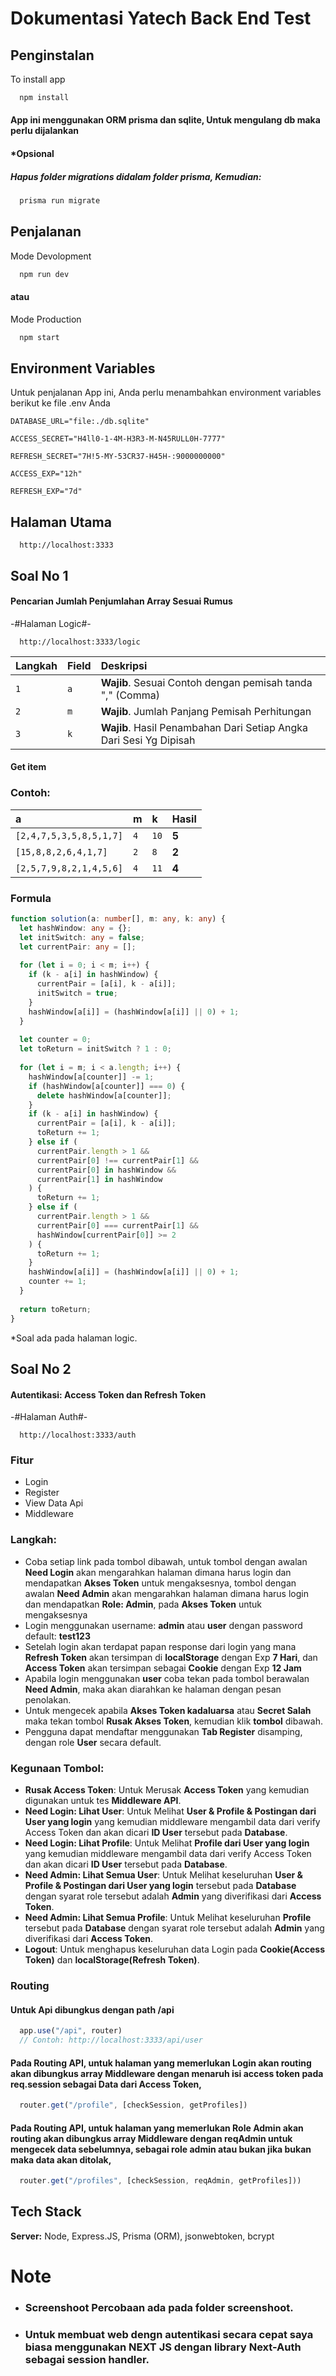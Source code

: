 
# Dokumentasi Yatech Back End Test

## Penginstalan

To install app

```bash
  npm install
```
#### App ini menggunakan ORM prisma dan sqlite, Untuk mengulang db maka perlu dijalankan 
#### *Opsional
##### Hapus folder migrations didalam folder prisma, Kemudian:
```bash
  prisma run migrate
```

## Penjalanan
Mode Devolopment
```bash
  npm run dev
```
#### atau
Mode Production
```bash
  npm start
```

## Environment Variables

Untuk penjalanan App ini, Anda perlu menambahkan environment variables berikut ke file .env Anda

`DATABASE_URL="file:./db.sqlite"`

`ACCESS_SECRET="H4ll0-1-4M-H3R3-M-N45RULL0H-7777"`

`REFRESH_SECRET="7H!5-MY-53CR37-H45H-:9000000000"`

`ACCESS_EXP="12h"`

`REFRESH_EXP="7d"`

## Halaman Utama
```http
  http://localhost:3333
```
## Soal No 1

#### Pencarian Jumlah Penjumlahan Array Sesuai Rumus

-#Halaman Logic#-
```http
  http://localhost:3333/logic
```

| Langkah | Field     | Deskripsi                |
| :-------- | :------- | :------------------------- |
| `1` | `a` | **Wajib**. Sesuai Contoh dengan pemisah tanda "," (Comma) |
| `2` | `m` | **Wajib**. Jumlah Panjang Pemisah Perhitungan |
| `3` | `k` | **Wajib**. Hasil Penambahan Dari Setiap Angka Dari Sesi Yg Dipisah |

#### Get item

### Contoh:

| a | m  | k | **Hasil** |
| :-------- | :------- |  :------- | :-------------------------------- |
| `[2,4,7,5,3,5,8,5,1,7]`      | `4` | `10` | **5** |
| `[15,8,8,2,6,4,1,7]`      | `2` | `8` | **2** |
| `[2,5,7,9,8,2,1,4,5,6]`      | `4` | `11` | **4** |

### Formula
```typescript
function solution(a: number[], m: any, k: any) {
  let hashWindow: any = {};
  let initSwitch: any = false;
  let currentPair: any = [];
  
  for (let i = 0; i < m; i++) {
    if (k - a[i] in hashWindow) {
      currentPair = [a[i], k - a[i]];
      initSwitch = true;
    }
    hashWindow[a[i]] = (hashWindow[a[i]] || 0) + 1;
  }
  
  let counter = 0;
  let toReturn = initSwitch ? 1 : 0;
  
  for (let i = m; i < a.length; i++) {
    hashWindow[a[counter]] -= 1;
    if (hashWindow[a[counter]] === 0) {
      delete hashWindow[a[counter]];
    }
    if (k - a[i] in hashWindow) {
      currentPair = [a[i], k - a[i]];
      toReturn += 1;
    } else if (
      currentPair.length > 1 &&
      currentPair[0] !== currentPair[1] &&
      currentPair[0] in hashWindow &&
      currentPair[1] in hashWindow
    ) {
      toReturn += 1;
    } else if (
      currentPair.length > 1 &&
      currentPair[0] === currentPair[1] &&
      hashWindow[currentPair[0]] >= 2
    ) {
      toReturn += 1;
    }
    hashWindow[a[i]] = (hashWindow[a[i]] || 0) + 1;
    counter += 1;
  }
  
  return toReturn;
}
```

*Soal ada pada halaman logic.


## Soal No 2

#### Autentikasi: Access Token dan Refresh Token

-#Halaman Auth#-
```http
  http://localhost:3333/auth 
```

### Fitur

- Login
- Register
- View Data Api
- Middleware

### Langkah:
- Coba setiap link pada tombol dibawah, untuk tombol dengan awalan **Need Login** akan mengarahkan halaman dimana  harus login dan mendapatkan **Akses Token** untuk mengaksesnya, tombol dengan awalan **Need Admin** akan mengarahkan halaman dimana harus login dan mendapatkan **Role: Admin**, pada **Akses Token** untuk mengaksesnya
- Login menggunakan username: **admin** atau **user** dengan password default: **test123**
- Setelah login akan terdapat papan response dari login yang mana **Refresh Token** akan tersimpan di **localStorage** dengan Exp **7 Hari**, dan **Access Token** akan tersimpan sebagai **Cookie** dengan Exp **12 Jam**
- Apabila login menggunakan **user** coba tekan pada tombol berawalan **Need Admin**, maka akan diarahkan ke halaman dengan pesan penolakan.
- Untuk mengecek apabila **Akses Token kadaluarsa** atau **Secret Salah** maka tekan tombol **Rusak Akses Token**, kemudian klik **tombol** dibawah.
- Pengguna dapat mendaftar menggunakan **Tab Register** disamping, dengan role **User** secara default.

### Kegunaan Tombol:
- **Rusak Access Token**: Untuk Merusak **Access Token** yang kemudian digunakan untuk tes **Middleware API**.
- **Need Login: Lihat User**: Untuk Melihat **User & Profile & Postingan dari User yang login** yang kemudian middleware mengambil data dari verify Access Token dan akan dicari **ID User** tersebut pada **Database**.
- **Need Login: Lihat Profile**: Untuk Melihat **Profile dari User yang login** yang kemudian middleware mengambil data dari verify Access Token dan akan dicari **ID User** tersebut pada **Database**.
- **Need Admin: Lihat Semua User**: Untuk Melihat keseluruhan **User & Profile & Postingan dari User yang login** tersebut pada **Database** dengan syarat role tersebut adalah **Admin** yang diverifikasi dari **Access Token**.
- **Need Admin: Lihat Semua Profile**: Untuk Melihat keseluruhan **Profile** tersebut pada **Database** dengan syarat role tersebut adalah **Admin** yang diverifikasi dari **Access Token**.
- **Logout**: Untuk menghapus keseluruhan data Login pada **Cookie(Access Token)** dan **localStorage(Refresh Token)**.

### Routing
#### Untuk Api dibungkus dengan path **/api**
```javascript
  app.use("/api", router)
  // Contoh: http://localhost:3333/api/user
```
#### Pada Routing API, untuk halaman yang memerlukan Login akan routing akan dibungkus array Middleware dengan menaruh **isi access token** pada **req.session** sebagai **Data dari Access Token**, 
```javascript
  router.get("/profile", [checkSession, getProfiles])
```
#### Pada Routing API, untuk halaman yang memerlukan Role Admin akan routing akan dibungkus array Middleware dengan **reqAdmin** untuk mengecek data sebelumnya, sebagai **role admin** atau bukan jika bukan maka data **akan ditolak**, 
```javascript
  router.get("/profiles", [checkSession, reqAdmin, getProfiles]))
```

## Tech Stack

**Server:** Node, Express.JS, Prisma (ORM), jsonwebtoken, bcrypt

# Note
- ### Screenshoot Percobaan ada pada folder **screenshoot**.
<!-- - ### My Favorite Framework But Not Include: NEXT. JS & Next-Auth, React JS. -->
- ### Untuk membuat web dengn autentikasi secara cepat saya biasa menggunakan NEXT JS dengan library Next-Auth sebagai session handler.
